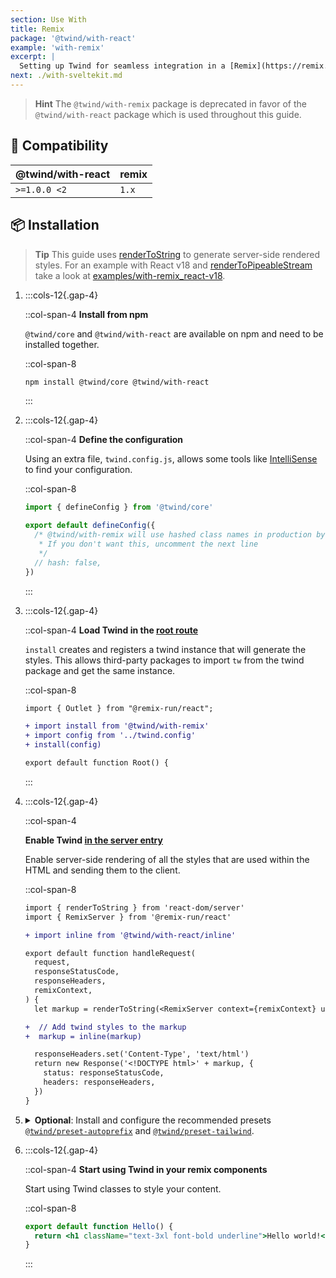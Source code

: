 ```yaml
---
section: Use With
title: Remix
package: '@twind/with-react'
example: 'with-remix'
excerpt: |
  Setting up Twind for seamless integration in a [Remix](https://remix.run) project.
next: ./with-sveltekit.md
---
```


> **Hint**
> The `@twind/with-remix` package is deprecated in favor of the `@twind/with-react` package which is used throughout this guide.

## 🤝 Compatibility

| @twind/with-react | remix |
| ----------------- | ----- |
| `>=1.0.0 <2`      | `1.x` |

## 📦 Installation

> **Tip**
> This guide uses [renderToString](https://reactjs.org/docs/react-dom-server.html#rendertostring) to generate server-side rendered styles. For an example with React v18 and [renderToPipeableStream](https://reactjs.org/docs/react-dom-server.html#rendertopipeablestream) take a look at [examples/with-remix_react-v18](https://github.com/tw-in-js/twind/tree/main/examples/with-remix_react-v18).

1. :::cols-12{.gap-4}

   ::col-span-4
   **Install from npm**

   `@twind/core` and `@twind/with-react` are available on npm and need to be installed together.

   ::col-span-8

   ```sh
   npm install @twind/core @twind/with-react
   ```

   :::

1. :::cols-12{.gap-4}

   ::col-span-4
   **Define the configuration**

   Using an extra file, `twind.config.js`, allows some tools like [IntelliSense](./installation) to find your configuration.

   ::col-span-8

   ```js title="twind.config.js"
   import { defineConfig } from '@twind/core'

   export default defineConfig({
     /* @twind/with-remix will use hashed class names in production by default
      * If you don't want this, uncomment the next line
      */
     // hash: false,
   })
   ```

   :::

1. :::cols-12{.gap-4}

   ::col-span-4
   **Load Twind in the [root route](https://remix.run/docs/en/v1/guides/routing#rendering-route-layout-hierarchies)**

   `install` creates and registers a twind instance that will generate the styles. This allows third-party packages to import `tw` from the twind package and get the same instance.

   ::col-span-8

   ```diff title="app/root.jsx"
   import { Outlet } from "@remix-run/react";

   + import install from '@twind/with-remix'
   + import config from '../twind.config'
   + install(config)

   export default function Root() {
   ```

   :::

1. :::cols-12{.gap-4}

   ::col-span-4

   **Enable Twind [in the server entry](https://remix.run/docs/en/v1/guides/migrating-react-router-app#creating-server-and-browser-entrypoints)**

   Enable server-side rendering of all the styles that are used within the HTML and sending them to the client.

   ::col-span-8

   ```diff title="app/entry.server.jsx"
   import { renderToString } from 'react-dom/server'
   import { RemixServer } from '@remix-run/react'

   + import inline from '@twind/with-react/inline'

   export default function handleRequest(
     request,
     responseStatusCode,
     responseHeaders,
     remixContext,
   ) {
     let markup = renderToString(<RemixServer context={remixContext} url={request.url} />)

   +  // Add twind styles to the markup
   +  markup = inline(markup)

     responseHeaders.set('Content-Type', 'text/html')
     return new Response('<!DOCTYPE html>' + markup, {
       status: responseStatusCode,
       headers: responseHeaders,
     })
   }
   ```

1. <details>
   <summary><strong>Optional</strong>: Install and configure the recommended presets <a href="./preset-autoprefix"><code>@twind/preset-autoprefix</code></a> and <a href="./preset-tailwind"><code>@twind/preset-tailwind</code></a>.</summary>

   :::cols-12{.gap-4}

   ::col-span-4
   **Install the presets**

   All presets are [available on npm](https://www.npmjs.com/search?q=keywords:twind-preset).

   ::col-span-8

   ```sh
   npm install @twind/preset-autoprefix @twind/preset-tailwind
   ```

   :::

   :::cols-12{.gap-4}

   ::col-span-4
   **Configure the presets**

   Each preset must be added to the `presets` array in the configuration.

   ::col-span-8

   ```js title="twind.config.js" [2-3,6]
   import { defineConfig } from '@twind/core'
   import presetAutoprefix from '@twind/preset-autoprefix'
   import presetTailwind from '@twind/preset-tailwind'

   export default defineConfig({
     presets: [presetAutoprefix(), presetTailwind()],
   })
   ```

   :::

   </details>

1. :::cols-12{.gap-4}

   ::col-span-4
   **Start using Twind in your remix components**

   Start using Twind classes to style your content.

   ::col-span-8

   ```jsx title="app/routes/index.jsx"
   export default function Hello() {
     return <h1 className="text-3xl font-bold underline">Hello world!</h1>
   }
   ```

   :::

